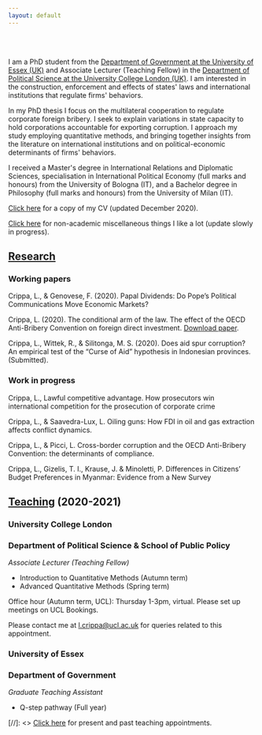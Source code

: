 ```yaml
---
layout: default
---
```

<br><br>

I am a PhD student from the [Department of Government at the University of Essex (UK)](https://www.essex.ac.uk/people/cripp64301/lorenzo-crippa) and Associate Lecturer (Teaching Fellow) in the [Department of Political Science at the University College London (UK)](https://www.ucl.ac.uk/political-science/people/academic-teaching-and-research-staff/lorenzo-crippa). I am interested in the construction, enforcement and effects of states' laws and international institutions that regulate firms' behaviors.

In my PhD thesis I focus on the multilateral cooperation to regulate corporate foreign bribery. I seek to explain variations in state capacity to hold corporations accountable for exporting corruption. I approach my study employing quantitative methods, and bringing together insights from the literature on international institutions and on political-economic determinants of firms' behaviors.

I received a Master's degree in International Relations and Diplomatic Sciences, specialisation in International Political Economy (full marks and honours) from the University of Bologna (IT), and a Bachelor degree in Philosophy (full marks and honours) from the University of Milan (IT).

[Click here](assets/LorenzoCrippa_CV_2020_12_14.pdf) for a copy of my CV (updated December 2020). 

[Click here](https://lorenzo-crippa.github.io/Miscellaneous) for non-academic miscellaneous things I like a lot (update slowly in progress).


## [Research](https://lorenzo-crippa.github.io/Research)
### Working papers
Crippa, L., & Genovese, F. (2020). Papal Dividends: Do Pope’s Political Communications Move Economic Markets?

Crippa, L. (2020). The conditional arm of the law. The effect of the OECD Anti-Bribery Convention on foreign direct investment. [Download paper](assets/conditional_arm.pdf).

Crippa, L., Wittek, R., & Silitonga, M. S. (2020). Does aid spur corruption? An empirical test of the “Curse of Aid” hypothesis in Indonesian provinces. (Submitted).

### Work in progress
Crippa, L., Lawful competitive advantage. How prosecutors win international competition for the prosecution of corporate crime

Crippa, L., & Saavedra-Lux, L. Oiling guns: How FDI in oil and gas extraction affects conflict dynamics.

Crippa, L., & Picci, L. Cross-border corruption and the OECD Anti-Bribery Convention: the determinants of compliance.

Crippa, L., Gizelis, T. I., Krause, J. & Minoletti, P. Differences in Citizens’ Budget Preferences in Myanmar: Evidence from a New Survey

## [Teaching](https://lorenzo-crippa.github.io/Teaching) (2020-2021)
### University College London
### Department of Political Science & School of Public Policy

_Associate Lecturer (Teaching Fellow)_

- Introduction to Quantitative Methods (Autumn term)
- Advanced Quantitative Methods (Spring term)

Office hour (Autumn term, UCL): Thursday 1-3pm, virtual. Please set up meetings on UCL Bookings.

Please contact me at [l.crippa@ucl.ac.uk](mailto:l.crippa@ucl.ac.uk) for queries related to this appointment.

### University of Essex
### Department of Government

_Graduate Teaching Assistant_

- Q-step pathway (Full year)

[//]: <> [Click here](https://lorenzo-crippa.github.io/Teaching) for present and past teaching appointments.
